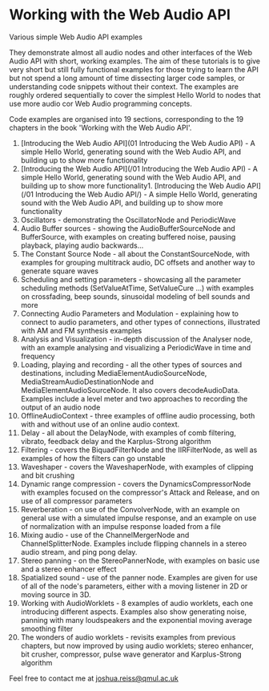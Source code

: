 # Working with the Web Audio API

Various simple Web Audio API examples

They demonstrate almost all audio nodes and other interfaces of the Web Audio API with short, working examples. The aim of these tutorials is to give very short but still fully functional examples for those trying to learn the API but not spend a long amount of time dissecting larger code samples, or understanding code snippets without their context. The examples are roughly ordered sequentially to cover the simplest Hello World to nodes that use more audio cor Web Audio programming concepts.

Code examples are organised into 19 sections, corresponding to the 19 chapters in the book 'Working with the Web Audio API'.

1. [Introducing the Web Audio API](01 Introducing the Web Audio API) - A simple Hello World, generating sound with the Web Audio API, and building up to show more functionality
1. [Introducing the Web Audio API](/01 Introducing the Web Audio API) - A simple Hello World, generating sound with the Web Audio API, and building up to show more functionality1. [Introducing the Web Audio API](/01 Introducing the Web Audio API/) - A simple Hello World, generating sound with the Web Audio API, and building up to show more functionality
2. Oscillators - demonstrating the OscillatorNode and PeriodicWave
3. Audio Buffer sources - showing the AudioBufferSourceNode and BufferSource, with examples on creating buffered noise, pausing playback, playing audio backwards...
4. The Constant Source Node - all about the ConstantSourceNode, with examples for grouping multitrack audio, DC offsets and another way to generate square waves
5. Scheduling and setting parameters - showcasing all the parameter scheduling methods (SetValueAtTime, SetValueCure ...) with examples on crossfading, beep sounds, sinusoidal modeling of bell sounds and more
6. Connecting Audio Parameters and Modulation - explaining how to connect to audio parameters, and other types of connections, illustrated with AM and FM synthesis examples
7. Analysis and Visualization - in-depth discussion of the Analyser node, with an example analysing and visualizing a PeriodicWave in time and frequency
8. Loading, playing and recording - all the other types of sources and destinations, including MediaElementAudioSourceNode, MediaStreamAudioDestinationNode and MediaElementAudioSourceNode. It also covers decodeAudioData. Examples include a level meter and two approaches to recording the output of an audio node
9. OfflineAudioContext - three examples of offline audio processing, both with and without use of an online audio context.
10. Delay - all about the DelayNode, with examples of comb filtering, vibrato, feedback delay and the Karplus-Strong algorithm
11. Filtering - covers the BiquadFilterNode and the IIRFilterNode, as well as examples of how the filters can go unstable
12. Waveshaper - covers the WaveshaperNode, with examples of clipping and bit crushing
13. Dynamic range compression - covers the DynamicsCompressorNode with examples focused on the compressor's Attack and Release, and on use of all compressor parameters
14. Reverberation - on use of the ConvolverNode, with an example on general use with a simulated impulse response, and an example on use of normalization with an impulse response loaded from a file
15. Mixing audio - use of the ChannelMergerNode and ChannelSplitterNode. Examples include flipping channels in a stereo audio stream, and ping pong delay.
16. Stereo panning - on the StereoPannerNode, with examples on basic use and a stereo enhancer effect
17. Spatialized sound - use of the panner node. Examples are given for use of all of the node's parameters, either with a moving listener in 2D  or moving source in 3D.
18. Working with AudioWorklets - 8 examples of audio worklets, each one introducing different aspects. Examples also show generating noise, panning with many loudspeakers and the exponential moving average smoothing filter
19. The wonders of audio worklets - revisits examples from previous chapters, but now improved by using audio worklets; stereo enhancer, bit crusher, compressor, pulse wave generator and Karplus-Strong algorithm



Feel free to contact me at joshua.reiss@qmul.ac.uk

